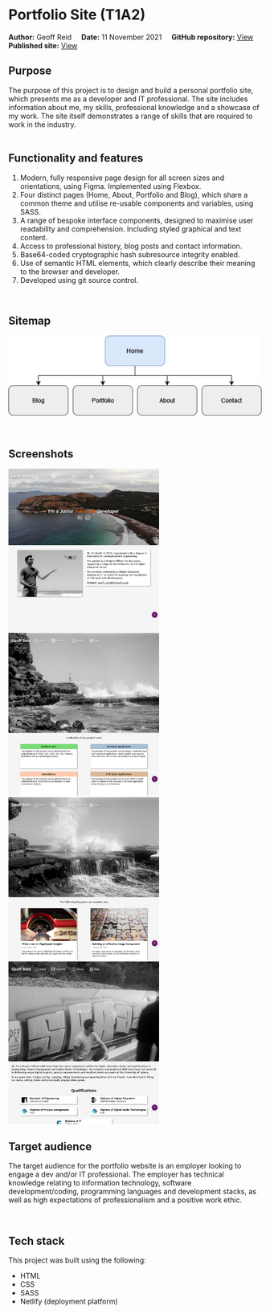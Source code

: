 # Portfolio Site (T1A2)

**Author:** Geoff Reid&nbsp;&nbsp;&nbsp;&nbsp; **Date:** 11 November 2021&nbsp;&nbsp;&nbsp;&nbsp; **GitHub repository:** <a href="https://github.com/LetTheWookieWin92/PortfolioSite">View</a>&nbsp;&nbsp;&nbsp;&nbsp; **Published site:** <a href="https://geoff-reid-portfolio.netlify.app/">View</a>

## Purpose

The purpose of this project is to design and build a personal portfolio site, which presents me as a developer and IT professional. The site includes information about me, my skills, professional knowledge and a showcase of my work. The site itself demonstrates a range of skills that are required to work in the industry.
<br><br>

## Functionality and features

1. Modern, fully responsive page design for all screen sizes and orientations, using Figma. Implemented using Flexbox.
2. Four distinct pages (Home, About, Portfolio and Blog), which share a common theme and utilise re-usable components and variables, using SASS.
3. A range of bespoke interface components, designed to maximise user readability and comprehension. Including styled graphical and text content.
4. Access to professional history, blog posts and contact information.
5. Base64-coded cryptographic hash subresource integrity enabled.
6. Use of semantic HTML elements, which clearly describe their meaning to the browser and developer.
7. Developed using git source control.

<br>

## Sitemap

![Sitemap](Site_Map.png)

<br>

## Screenshots

<img src="./Screenshots/Home.png" alt="Home" width="300"/>
<img src="./Screenshots/Portfolio.png" alt="Portfolio" width="300"/>
<img src="./Screenshots/Blog.png" alt="Blog" width="300"/>
<img src="./Screenshots/About.png" alt="About" width="300"/>

<br>

## Target audience

The target audience for the portfolio website is an employer looking to engage a dev and/or IT professional. The employer has technical knowledge relating to information technology, software development/coding, programming languages and development stacks, as well as high expectations of professionalism and a positive work ethic.

<br>

## Tech stack

This project was built using the following:

- HTML
- CSS
- SASS
- Netlify (deployment platform)
